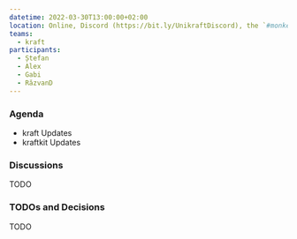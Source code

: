 ```yaml
---
datetime: 2022-03-30T13:00:00+02:00
location: Online, Discord (https://bit.ly/UnikraftDiscord), the `#monkey-business` voice channel
teams:
  - kraft
participants:
  - Ștefan
  - Alex
  - Gabi
  - RăzvanD
---
```


### Agenda

* kraft Updates
* kraftkit Updates

### Discussions

TODO

### TODOs and Decisions

TODO
